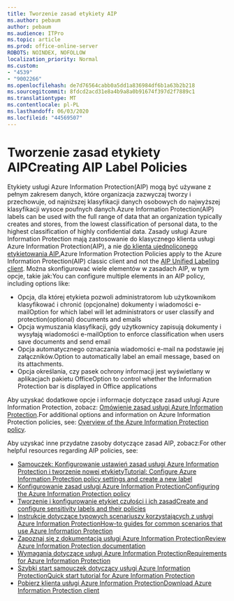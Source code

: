 ```yaml
---
title: Tworzenie zasad etykiety AIP
ms.author: pebaum
author: pebaum
ms.audience: ITPro
ms.topic: article
ms.prod: office-online-server
ROBOTS: NOINDEX, NOFOLLOW
localization_priority: Normal
ms.custom:
- "4539"
- "9002266"
ms.openlocfilehash: de7d76564cabb0a5dd1a836984df6b1a63b2b218
ms.sourcegitcommit: 8fdcd2acd31e8a4b9a8a0b91674f397d2f7889c1
ms.translationtype: MT
ms.contentlocale: pl-PL
ms.lasthandoff: 06/03/2020
ms.locfileid: "44569507"
---
```

# <a name="creating-aip-label-policies"></a><span data-ttu-id="a936f-102">Tworzenie zasad etykiety AIP</span><span class="sxs-lookup"><span data-stu-id="a936f-102">Creating AIP Label Policies</span></span>

<span data-ttu-id="a936f-103">Etykiety usługi Azure Information Protection(AIP) mogą być używane z pełnym zakresem danych, które organizacja zazwyczaj tworzy i przechowuje, od najniższej klasyfikacji danych osobowych do najwyższej klasyfikacji wysoce poufnych danych.</span><span class="sxs-lookup"><span data-stu-id="a936f-103">Azure Information Protection(AIP) labels can be used with the full range of data that an organization typically creates and stores, from the lowest classification of personal data, to the highest classification of highly confidential data.</span></span> <span data-ttu-id="a936f-104">Zasady usługi Azure Information Protection mają zastosowanie do klasycznego klienta usługi Azure Information Protection(AIP), a nie [do klienta ujednoliconego etykietowania AIP.](https://docs.microsoft.com/azure/information-protection/rms-client/unifiedlabelingclient-version-release-history)</span><span class="sxs-lookup"><span data-stu-id="a936f-104">Azure Information Protection Policies apply to the Azure Information Protection(AIP) classic client and not the  [AIP Unified Labeling client](https://docs.microsoft.com/azure/information-protection/rms-client/unifiedlabelingclient-version-release-history).</span></span> <span data-ttu-id="a936f-105">Można skonfigurować wiele elementów w zasadach AIP, w tym opcje, takie jak:</span><span class="sxs-lookup"><span data-stu-id="a936f-105">You can configure multiple elements in an AIP policy, including options like:</span></span>

- <span data-ttu-id="a936f-106">Opcja, dla której etykieta pozwoli administratorom lub użytkownikom klasyfikować i chronić (opcjonalne) dokumenty i wiadomości e-mail</span><span class="sxs-lookup"><span data-stu-id="a936f-106">Option for which label will let administrators or user classify and protection(optional) documents and emails</span></span>
- <span data-ttu-id="a936f-107">Opcja wymuszania klasyfikacji, gdy użytkownicy zapisują dokumenty i wysyłają wiadomości e-mail</span><span class="sxs-lookup"><span data-stu-id="a936f-107">Option to enforce classification when users save documents and send email</span></span>
- <span data-ttu-id="a936f-108">Opcja automatycznego oznaczania wiadomości e-mail na podstawie jej załączników.</span><span class="sxs-lookup"><span data-stu-id="a936f-108">Option to automatically label an email message, based on its attachments.</span></span>
- <span data-ttu-id="a936f-109">Opcja określania, czy pasek ochrony informacji jest wyświetlany w aplikacjach pakietu Office</span><span class="sxs-lookup"><span data-stu-id="a936f-109">Option to control whether the Information Protection bar is displayed in Office applications</span></span>

<span data-ttu-id="a936f-110">Aby uzyskać dodatkowe opcje i informacje dotyczące zasad usługi Azure Information Protection, zobacz: [Omówienie zasad usługi Azure Information Protection](https://docs.microsoft.com/azure/information-protection/overview-policy).</span><span class="sxs-lookup"><span data-stu-id="a936f-110">For additional options and information on Azure Information Protection policies, see: [Overview of the Azure Information Protection policy](https://docs.microsoft.com/azure/information-protection/overview-policy).</span></span>  

<span data-ttu-id="a936f-111">Aby uzyskać inne przydatne zasoby dotyczące zasad AIP, zobacz:</span><span class="sxs-lookup"><span data-stu-id="a936f-111">For other helpful resources regarding AIP policies, see:</span></span>

- [<span data-ttu-id="a936f-112">Samouczek: Konfigurowanie ustawień zasad usługi Azure Information Protection i tworzenie nowej etykiety</span><span class="sxs-lookup"><span data-stu-id="a936f-112">Tutorial: Configure Azure Information Protection policy settings and create a new label</span></span>](https://docs.microsoft.com/azure/information-protection/infoprotect-quick-start-tutorial)  
- [<span data-ttu-id="a936f-113">Konfigurowanie zasad usługi Azure Information Protection</span><span class="sxs-lookup"><span data-stu-id="a936f-113">Configuring the Azure Information Protection policy</span></span>](https://docs.microsoft.com/azure/information-protection/configure-policy)  
- [<span data-ttu-id="a936f-114">Tworzenie i konfigurowanie etykiet czułości i ich zasad</span><span class="sxs-lookup"><span data-stu-id="a936f-114">Create and configure sensitivity labels and their policies</span></span>](https://docs.microsoft.com/microsoft-365/compliance/create-sensitivity-labels)  
- [<span data-ttu-id="a936f-115">Instrukcje dotyczące typowych scenariuszy korzystających z usługi Azure Information Protection</span><span class="sxs-lookup"><span data-stu-id="a936f-115">How-to guides for common scenarios that use Azure Information Protection</span></span>](https://docs.microsoft.com/azure/information-protection/how-to-guides)  
- [<span data-ttu-id="a936f-116">Zapoznaj się z dokumentacją usługi Azure Information Protection</span><span class="sxs-lookup"><span data-stu-id="a936f-116">Review Azure Information Protection documentation</span></span>](https://docs.microsoft.com/azure/information-protection/what-is-information-protection)  
- [<span data-ttu-id="a936f-117">Wymagania dotyczące usługi Azure Information Protection</span><span class="sxs-lookup"><span data-stu-id="a936f-117">Requirements for Azure Information Protection</span></span>](https://docs.microsoft.com/azure/information-protection/get-started/requirements)  
- [<span data-ttu-id="a936f-118">Szybki start samouczek dotyczący usługi Azure Information Protection</span><span class="sxs-lookup"><span data-stu-id="a936f-118">Quick start tutorial for Azure Information Protection</span></span>](https://docs.microsoft.com/azure/information-protection/get-started/infoprotect-quick-start-tutorial)  
- [<span data-ttu-id="a936f-119">Pobierz klienta usługi Azure Information Protection</span><span class="sxs-lookup"><span data-stu-id="a936f-119">Download Azure Information Protection client</span></span>](https://www.microsoft.com/download/details.aspx?id=53018)